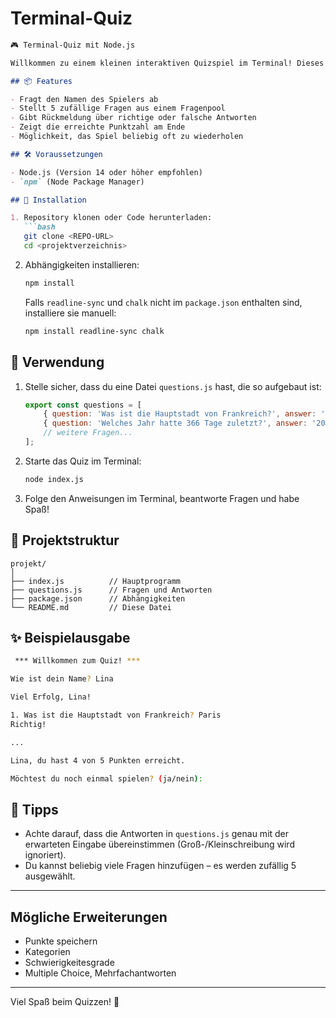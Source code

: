 # Terminal-Quiz

````markdown
🎮 Terminal-Quiz mit Node.js

Willkommen zu einem kleinen interaktiven Quizspiel im Terminal! Dieses Projekt nutzt `readline-sync` für Benutzereingaben und `chalk` für farbige Ausgaben.

## 📦 Features

- Fragt den Namen des Spielers ab
- Stellt 5 zufällige Fragen aus einem Fragenpool
- Gibt Rückmeldung über richtige oder falsche Antworten
- Zeigt die erreichte Punktzahl am Ende
- Möglichkeit, das Spiel beliebig oft zu wiederholen

## 🛠️ Voraussetzungen

- Node.js (Version 14 oder höher empfohlen)
- `npm` (Node Package Manager)

## 🧩 Installation

1. Repository klonen oder Code herunterladen:
   ```bash
   git clone <REPO-URL>
   cd <projektverzeichnis>
````

2. Abhängigkeiten installieren:

   ```bash
   npm install
   ```

   Falls `readline-sync` und `chalk` nicht im `package.json` enthalten sind, installiere sie manuell:

   ```bash
   npm install readline-sync chalk
   ```

## 🚀 Verwendung

1. Stelle sicher, dass du eine Datei `questions.js` hast, die so aufgebaut ist:

   ```js
   export const questions = [
       { question: 'Was ist die Hauptstadt von Frankreich?', answer: 'Paris' },
       { question: 'Welches Jahr hatte 366 Tage zuletzt?', answer: '2020' },
       // weitere Fragen...
   ];
   ```

2. Starte das Quiz im Terminal:

   ```bash
   node index.js
   ```

3. Folge den Anweisungen im Terminal, beantworte Fragen und habe Spaß!

## 📁 Projektstruktur

```
projekt/
│
├── index.js          // Hauptprogramm
├── questions.js      // Fragen und Antworten
├── package.json      // Abhängigkeiten
└── README.md         // Diese Datei
```

## ✨ Beispielausgabe

```bash
 *** Willkommen zum Quiz! ***

Wie ist dein Name? Lina

Viel Erfolg, Lina!

1. Was ist die Hauptstadt von Frankreich? Paris
Richtig!

...

Lina, du hast 4 von 5 Punkten erreicht.

Möchtest du noch einmal spielen? (ja/nein):
```

## 🧠 Tipps

* Achte darauf, dass die Antworten in `questions.js` genau mit der erwarteten Eingabe übereinstimmen (Groß-/Kleinschreibung wird ignoriert).
* Du kannst beliebig viele Fragen hinzufügen – es werden zufällig 5 ausgewählt.

---

## Mögliche Erweiterungen

- Punkte speichern
- Kategorien
- Schwierigkeitesgrade
- Multiple Choice, Mehrfachantworten

---

Viel Spaß beim Quizzen! 🎉




